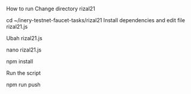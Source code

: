 How to run
Change directory rizal21

cd ~/inery-testnet-faucet-tasks/rizal21
Install dependencies and edit file rizal21.js

Ubah rizal21.js

nano rizal21.js

npm install

Run the script

npm run push
